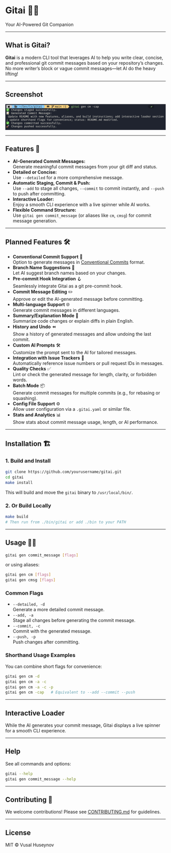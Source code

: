 # Gitai 🤖✨

Your AI-Powered Git Companion

---

## What is Gitai?

**Gitai** is a modern CLI tool that leverages AI to help you write clear, concise, and professional git commit messages based on your repository’s changes.  
No more writer’s block or vague commit messages—let AI do the heavy lifting!

---

## Screenshot

![Gitai usage screenshot](assets/image1.png)

---

## Features 🚀

- **AI-Generated Commit Messages:**  
  Generate meaningful commit messages from your git diff and status.
- **Detailed or Concise:**  
  Use `--detailed` for a more comprehensive message.
- **Automatic Staging, Commit & Push:**  
  Use `--add` to stage all changes, `--commit` to commit instantly, and `--push` to push after committing.
- **Interactive Loader:**  
  Enjoy a smooth CLI experience with a live spinner while AI works.
- **Flexible Command Structure:**  
  Use `gitai gen commit_message` (or aliases like `cm`, `cmsg`) for commit message generation.

---

## Planned Features 🛠️

- **Conventional Commit Support** 📝  
  Option to generate messages in [Conventional Commits](https://www.conventionalcommits.org/) format.
- **Branch Name Suggestions** 🌿  
  Let AI suggest branch names based on your changes.
- **Pre-commit Hook Integration** 🪝  
  Seamlessly integrate Gitai as a git pre-commit hook.
- **Commit Message Editing** ✏️  
  Approve or edit the AI-generated message before committing.
- **Multi-language Support** 🌐  
  Generate commit messages in different languages.
- **Summary/Explanation Mode** 📄  
  Summarize code changes or explain diffs in plain English.
- **History and Undo** ⏪  
  Show a history of generated messages and allow undoing the last commit.
- **Custom AI Prompts** 🛠️  
  Customize the prompt sent to the AI for tailored messages.
- **Integration with Issue Trackers** 🔗  
  Automatically reference issue numbers or pull request IDs in messages.
- **Quality Checks** ✅  
  Lint or check the generated message for length, clarity, or forbidden words.
- **Batch Mode** 📦  
  Generate commit messages for multiple commits (e.g., for rebasing or squashing).
- **Config File Support** ⚙️  
  Allow user configuration via a `.gitai.yaml` or similar file.
- **Stats and Analytics** 📊  
  Show stats about commit message usage, length, or AI performance.

---

## Installation 🏗️

### 1. Build and Install

```sh
git clone https://github.com/yourusername/gitai.git
cd gitai
make install
```

This will build and move the `gitai` binary to `/usr/local/bin/`.

### 2. Or Build Locally

```sh
make build
# Then run from ./bin/gitai or add ./bin to your PATH
```

---

## Usage 🧑‍💻

```sh
gitai gen commit_message [flags]
```

or using aliases:

```sh
gitai gen cm [flags]
gitai gen cmsg [flags]
```

### Common Flags

- `--detailed, -d`  
  Generate a more detailed commit message.
- `--add, -a`  
  Stage all changes before generating the commit message.
- `--commit, -c`  
  Commit with the generated message.
- `--push, -p`  
  Push changes after committing.

### Shorthand Usage Examples

You can combine short flags for convenience:

```sh
gitai gen cm -d
gitai gen cm -a -c
gitai gen cm -a -c -p
gitai gen cm -cap   # Equivalent to --add --commit --push
```

---

## Interactive Loader

While the AI generates your commit message, Gitai displays a live spinner for a smooth CLI experience.

---

## Help

See all commands and options:

```sh
gitai --help
gitai gen commit_message --help
```

---

## Contributing 🤝

We welcome contributions! Please see [CONTRIBUTING.md](CONTRIBUTING.md) for guidelines.

---

## License

MIT © Vusal Huseynov

